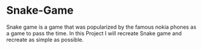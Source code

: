 # Snake-Game
Snake game is a game that was popularized by the famous nokia phones as a game to pass the time.
In this Project I will recreate Snake game and recreate as simple as possible.
